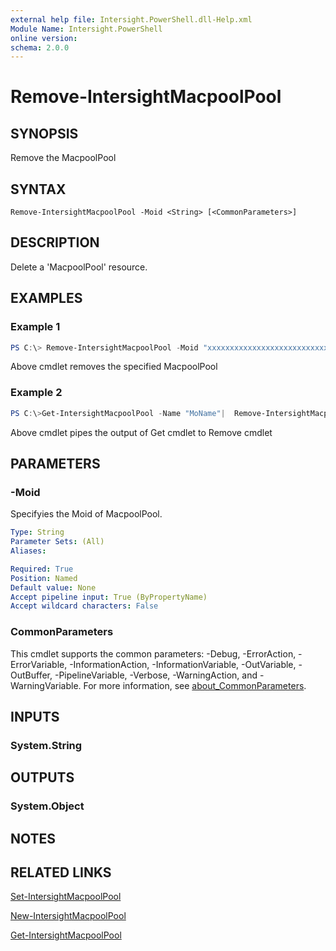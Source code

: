 ```yaml
---
external help file: Intersight.PowerShell.dll-Help.xml
Module Name: Intersight.PowerShell
online version:
schema: 2.0.0
---
```


# Remove-IntersightMacpoolPool

## SYNOPSIS
Remove the MacpoolPool

## SYNTAX

```
Remove-IntersightMacpoolPool -Moid <String> [<CommonParameters>]
```

## DESCRIPTION
Delete a &apos;MacpoolPool&apos; resource.

## EXAMPLES

### Example 1
```powershell
PS C:\> Remove-IntersightMacpoolPool -Moid "xxxxxxxxxxxxxxxxxxxxxxxxxxx"
```
Above cmdlet removes the specified MacpoolPool 

### Example 2
```powershell
PS C:\>Get-IntersightMacpoolPool -Name "MoName"|  Remove-IntersightMacpoolPool
```
Above cmdlet pipes the output of Get cmdlet to Remove cmdlet

## PARAMETERS

### -Moid
Specifyies the Moid of MacpoolPool.

```yaml
Type: String
Parameter Sets: (All)
Aliases:

Required: True
Position: Named
Default value: None
Accept pipeline input: True (ByPropertyName)
Accept wildcard characters: False
```

### CommonParameters
This cmdlet supports the common parameters: -Debug, -ErrorAction, -ErrorVariable, -InformationAction, -InformationVariable, -OutVariable, -OutBuffer, -PipelineVariable, -Verbose, -WarningAction, and -WarningVariable. For more information, see [about_CommonParameters](http://go.microsoft.com/fwlink/?LinkID=113216).

## INPUTS

### System.String

## OUTPUTS

### System.Object
## NOTES

## RELATED LINKS

[Set-IntersightMacpoolPool](./Set-IntersightMacpoolPool.md)

[New-IntersightMacpoolPool](./New-IntersightMacpoolPool.md)

[Get-IntersightMacpoolPool](./Get-IntersightMacpoolPool.md)

